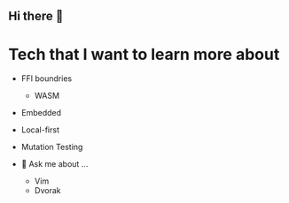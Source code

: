## Hi there 👋

<!--
**Deadairx/Deadairx** is a ✨ _special_ ✨ repository because its `README.md` (this file) appears on your GitHub profile.

Here are some ideas to get you started:

- 🔭 I’m currently working on ...
- 🌱 I’m currently learning ...
- 👯 I’m looking to collaborate on ...
- 🤔 I’m looking for help with ...
- 💬 Ask me about ...
- 📫 How to reach me: ...
- 😄 Pronouns: ...
- ⚡ Fun fact: ...
-->

# Tech that I want to learn more about
- FFI boundries
    - WASM
- Embedded
- Local-first
- Mutation Testing


- 💬 Ask me about ...
    - Vim
    - Dvorak

